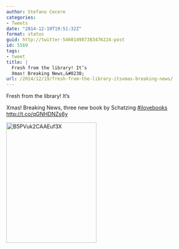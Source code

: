 ```yaml
---
author: Stefano Cecere
categories:
- Tweets
date: "2014-12-19T19:51:32Z"
format: status
guid: http://twitter-546014987383476224-post
id: 5569
tags:
- tweet
title: |
  Fresh from the library! It’s
  Xmas! Breaking News,&#8230;
url: /2014/12/19/fresh-from-the-library-itsxmas-breaking-news/
---
```


Fresh from the library! It’s
  
Xmas! Breaking News, three new book by Schatzing [#ilovebooks](http://twitter.com/search?q=%23ilovebooks) http://t.co/qGNHDNZs6y

<img width="240" height="320" src="http://stefanocecere.com/wp-content/uploads/sites/3/2014/12/B5PVuk2CAAEuf3X-240x320.jpg" class="attachment-medium" alt="B5PVuk2CAAEuf3X" />